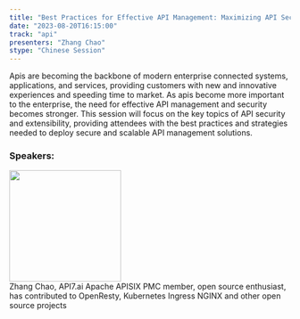 ```yaml
---
title: "Best Practices for Effective API Management: Maximizing API Security"
date: "2023-08-20T16:15:00" 
track: "api"
presenters: "Zhang Chao"
stype: "Chinese Session"
---
```

Apis are becoming the backbone of modern enterprise connected systems, applications, and services, providing customers with new and innovative experiences and speeding time to market. As apis become more important to the enterprise, the need for effective API management and security becomes stronger. This session will focus on the key topics of API security and extensibility, providing attendees with the best practices and strategies needed to deploy secure and scalable API management solutions.
 ### Speakers: 
 <img src="https://img.bagevent.com/resource/20230617/1641392853710451.jpeg" width="200" /><br> Zhang Chao, API7.ai Apache APISIX PMC member, open source enthusiast, has contributed to OpenResty, Kubernetes Ingress NGINX and other open source projects
 <br><br>